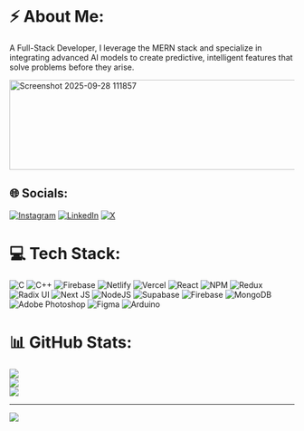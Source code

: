 # ⚡ About Me:
A Full-Stack Developer, I leverage the MERN stack and specialize in integrating advanced AI models to create predictive, intelligent features that solve problems before they arise.


<img width="740" height="159" alt="Screenshot 2025-09-28 111857" src="https://github.com/user-attachments/assets/0b89627f-8a5d-44dd-8516-1dfe221fcd70" />


## 🌐 Socials:
[![Instagram](https://img.shields.io/badge/Instagram-%23E4405F.svg?logo=Instagram&logoColor=white)](https://instagram.com/ofc_atul) [![LinkedIn](https://img.shields.io/badge/LinkedIn-%230077B5.svg?logo=linkedin&logoColor=white)](https://linkedin.com/in/atulsahu) [![X](https://img.shields.io/badge/X-black.svg?logo=X&logoColor=white)](https://x.com/Ofc_atul) 

# 💻 Tech Stack:
![C](https://img.shields.io/badge/c-%2300599C.svg?style=for-the-badge&logo=c&logoColor=white) ![C++](https://img.shields.io/badge/c++-%2300599C.svg?style=for-the-badge&logo=c%2B%2B&logoColor=white) ![Firebase](https://img.shields.io/badge/firebase-%23039BE5.svg?style=for-the-badge&logo=firebase) ![Netlify](https://img.shields.io/badge/netlify-%23000000.svg?style=for-the-badge&logo=netlify&logoColor=#00C7B7) ![Vercel](https://img.shields.io/badge/vercel-%23000000.svg?style=for-the-badge&logo=vercel&logoColor=white) ![React](https://img.shields.io/badge/react-%2320232a.svg?style=for-the-badge&logo=react&logoColor=%2361DAFB) ![NPM](https://img.shields.io/badge/NPM-%23CB3837.svg?style=for-the-badge&logo=npm&logoColor=white) ![Redux](https://img.shields.io/badge/redux-%23593d88.svg?style=for-the-badge&logo=redux&logoColor=white) ![Radix UI](https://img.shields.io/badge/radix%20ui-161618.svg?style=for-the-badge&logo=radix-ui&logoColor=white) ![Next JS](https://img.shields.io/badge/Next-black?style=for-the-badge&logo=next.js&logoColor=white) ![NodeJS](https://img.shields.io/badge/node.js-6DA55F?style=for-the-badge&logo=node.js&logoColor=white) ![Supabase](https://img.shields.io/badge/Supabase-3ECF8E?style=for-the-badge&logo=supabase&logoColor=white) ![Firebase](https://img.shields.io/badge/firebase-a08021?style=for-the-badge&logo=firebase&logoColor=ffcd34) ![MongoDB](https://img.shields.io/badge/MongoDB-%234ea94b.svg?style=for-the-badge&logo=mongodb&logoColor=white) ![Adobe Photoshop](https://img.shields.io/badge/adobe%20photoshop-%2331A8FF.svg?style=for-the-badge&logo=adobe%20photoshop&logoColor=white) ![Figma](https://img.shields.io/badge/figma-%23F24E1E.svg?style=for-the-badge&logo=figma&logoColor=white) ![Arduino](https://img.shields.io/badge/-Arduino-00979D?style=for-the-badge&logo=Arduino&logoColor=white)
# 📊 GitHub Stats:
![](https://github-readme-stats.vercel.app/api?username=AtulSahu778&theme=dark&hide_border=false&include_all_commits=true&count_private=false)<br/>
![](https://nirzak-streak-stats.vercel.app/?user=AtulSahu778&theme=dark&hide_border=false)<br/>
![](https://github-readme-stats.vercel.app/api/top-langs/?username=AtulSahu778&theme=dark&hide_border=false&include_all_commits=true&count_private=false&layout=compact)

---
[![](https://visitcount.itsvg.in/api?id=AtulSahu778&icon=0&color=0)](https://visitcount.itsvg.in)

<!-- Proudly created with GPRM ( https://gprm.itsvg.in ) -->
